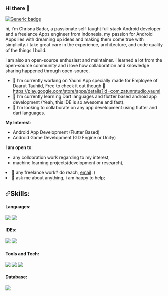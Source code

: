 ### Hi there 👋

[![Generic badge](https://img.shields.io/badge/I%20AM-Available-Green.svg)](https://shields.io/)

hi, i'm Chrisna Badar, a passionate self-taught full stack Android developer and a freelance Apps engineer from Indonesia. my passion for Android Apps lies with dreaming up ideas and making them come true with simplicity. i take great care in the experience, architecture, and code quality of the things I build.

i am also an open-source enthusiast and maintainer. i learned a lot from the open-source community and i love how collaboration and knowledge sharing happened through open-source.

- 🔭 I’m currently working on Yaumi App specially made for Employee of Daarut Tauhiid, Free to check it out though 🙈 https://play.google.com/store/apps/details?id=com.zatunrstudio.yaumi
- 🌱 I’m currently learning Dart languages and flutter based android app development (Yeah, this IDE is so awesome and fast).
- 👯 I’m looking to collaborate on any app development using flutter and dart languages.

<p dir="auto"><strong>My Interest</strong>:</p>
<ul dir="auto">
<li>Android App Development (Flutter Based)</li>
<li>Android Game Development (GD Engine or Unity)</li>
</ul>

<p dir="auto"><strong>I am open to</strong>:</p>
<ul dir="auto">
<li>any collobration work regarding to my interest,</li>
<li>machine learning projects(development or research),</li>
</ul>

<li><g-emoji class="g-emoji" alias="briefcase" fallback-src="https://github.githubassets.com/images/icons/emoji/unicode/1f4bc.png">💼</g-emoji> any freelance work? do reach, <a href="mailto:badar.chrisna@gmail.com">email</a> :)</li>
<li><g-emoji class="g-emoji" alias="speech_balloon" fallback-src="https://github.githubassets.com/images/icons/emoji/unicode/1f4ac.png">💬</g-emoji> ask me about anything, i am happy to help;</li>

<h2 dir="auto"><a id="user-content-skills" class="anchor" aria-hidden="true" href="#skills"><svg class="octicon octicon-link" viewBox="0 0 16 16" version="1.1" width="16" height="16" aria-hidden="true"><path fill-rule="evenodd" d="M7.775 3.275a.75.75 0 001.06 1.06l1.25-1.25a2 2 0 112.83 2.83l-2.5 2.5a2 2 0 01-2.83 0 .75.75 0 00-1.06 1.06 3.5 3.5 0 004.95 0l2.5-2.5a3.5 3.5 0 00-4.95-4.95l-1.25 1.25zm-4.69 9.64a2 2 0 010-2.83l2.5-2.5a2 2 0 012.83 0 .75.75 0 001.06-1.06 3.5 3.5 0 00-4.95 0l-2.5 2.5a3.5 3.5 0 004.95 4.95l1.25-1.25a.75.75 0 00-1.06-1.06l-1.25 1.25a2 2 0 01-2.83 0z"></path></svg></a>Skills:</h2>

<h4>Languages:</h4>
<p><img src="https://img.shields.io/badge/java-%23007396.svg?&style=for-the-badge&logo=java&logoColor=white" /> <img src="https://img.shields.io/badge/dart-%230175C2.svg?&style=for-the-badge&logo=dart&logoColor=white" /></p>

<h4>IDEs:</h4>
<p><img src="https://img.shields.io/badge/visual%20studio%20code-%23007ACC.svg?&style=for-the-badge&logo=visual%20studio%20code&logoColor=white" /> <img src="https://img.shields.io/badge/android%20studio-%233DDC84.svg?&style=for-the-badge&logo=android%20studio&logoColor=black" /></p>

<h4>Tools and Tech:</h4>
<p><img src="https://img.shields.io/badge/flutter-%2302569B.svg?&style=for-the-badge&logo=flutter&logoColor=white" /> <img src="https://img.shields.io/badge/firebase-%23FFCA28.svg?&style=for-the-badge&logo=firebase&logoColor=black" /> <img src="https://img.shields.io/badge/godot%20engine-%23478CBF.svg?&style=for-the-badge&logo=godot%20engine&logoColor=white" /></p>

<h4>Database:</h4>
<p><img src="https://img.shields.io/badge/firebase-%23FFCA28.svg?&style=for-the-badge&logo=firebase&logoColor=black" /></p>

<!--
**ChrisnaBadar/ChrisnaBadar** is a ✨ _special_ ✨ repository because its `README.md` (this file) appears on your GitHub profile.

Here are some ideas to get you started:


- 🌱 I’m currently learning ...
- 👯 I’m looking to collaborate on ...
- 🤔 I’m looking for help with ...
- 💬 Ask me about ...
- 📫 How to reach me: ...
- 😄 Pronouns: ...
- ⚡ Fun fact: ...
-->
